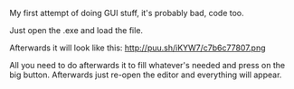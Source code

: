My first attempt of doing GUI stuff, it's probably bad, code too.

Just open the .exe and load the file.

Afterwards it will look like this:
http://puu.sh/iKYW7/c7b6c77807.png

All you need to do afterwards it to fill whatever's needed and press on the big button. Afterwards just re-open the editor and everything will appear.
